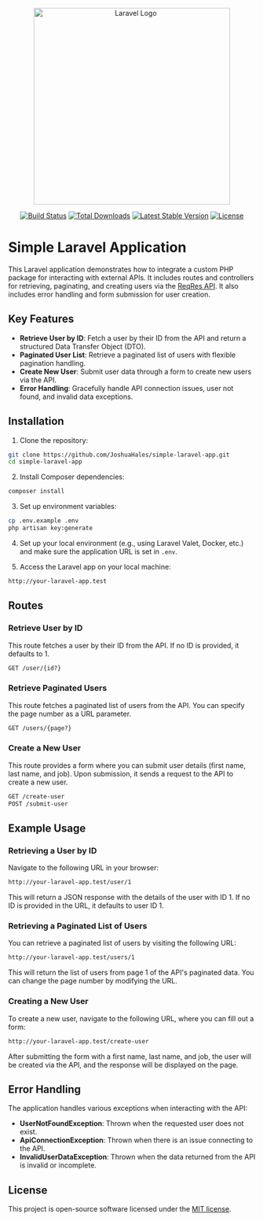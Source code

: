 <p align="center"><a href="https://laravel.com" target="_blank"><img src="https://raw.githubusercontent.com/laravel/art/master/logo-lockup/5%20SVG/2%20CMYK/1%20Full%20Color/laravel-logolockup-cmyk-red.svg" width="400" alt="Laravel Logo"></a></p>

<p align="center">
<a href="https://github.com/laravel/framework/actions"><img src="https://github.com/laravel/framework/workflows/tests/badge.svg" alt="Build Status"></a>
<a href="https://packagist.org/packages/laravel/framework"><img src="https://img.shields.io/packagist/dt/laravel/framework" alt="Total Downloads"></a>
<a href="https://packagist.org/packages/laravel/framework"><img src="https://img.shields.io/packagist/v/laravel/framework" alt="Latest Stable Version"></a>
<a href="https://packagist.org/packages/laravel/framework"><img src="https://img.shields.io/packagist/l/laravel/framework" alt="License"></a>
</p>

# Simple Laravel Application

This Laravel application demonstrates how to integrate a custom PHP package for interacting with external APIs. It includes routes and controllers for retrieving, paginating, and creating users via the [ReqRes API](https://reqres.in/). It also includes error handling and form submission for user creation.

## Key Features

- **Retrieve User by ID**: Fetch a user by their ID from the API and return a structured Data Transfer Object (DTO).
- **Paginated User List**: Retrieve a paginated list of users with flexible pagination handling.
- **Create New User**: Submit user data through a form to create new users via the API.
- **Error Handling**: Gracefully handle API connection issues, user not found, and invalid data exceptions.

## Installation

1. Clone the repository:

```bash
git clone https://github.com/JoshuaHales/simple-laravel-app.git
cd simple-laravel-app
```

2. Install Composer dependencies:

```bash
composer install
```

3. Set up environment variables:

```bash
cp .env.example .env
php artisan key:generate
```

4. Set up your local environment (e.g., using Laravel Valet, Docker, etc.) and make sure the application URL is set in `.env`.

5. Access the Laravel app on your local machine:

```bash
http://your-laravel-app.test
```

## Routes

### Retrieve User by ID

This route fetches a user by their ID from the API. If no ID is provided, it defaults to 1.

```bash
GET /user/{id?}
```

### Retrieve Paginated Users

This route fetches a paginated list of users from the API. You can specify the page number as a URL parameter.

```bash
GET /users/{page?}
```

### Create a New User

This route provides a form where you can submit user details (first name, last name, and job). Upon submission, it sends a request to the API to create a new user.

```bash
GET /create-user
POST /submit-user
```

## Example Usage

### Retrieving a User by ID

Navigate to the following URL in your browser:

```bash
http://your-laravel-app.test/user/1
```

This will return a JSON response with the details of the user with ID 1. If no ID is provided in the URL, it defaults to user ID 1.

### Retrieving a Paginated List of Users

You can retrieve a paginated list of users by visiting the following URL:

```bash
http://your-laravel-app.test/users/1
```

This will return the list of users from page 1 of the API's paginated data. You can change the page number by modifying the URL.

### Creating a New User

To create a new user, navigate to the following URL, where you can fill out a form:

```bash
http://your-laravel-app.test/create-user
```

After submitting the form with a first name, last name, and job, the user will be created via the API, and the response will be displayed on the page.

## Error Handling

The application handles various exceptions when interacting with the API:

- **UserNotFoundException**: Thrown when the requested user does not exist.
- **ApiConnectionException**: Thrown when there is an issue connecting to the API.
- **InvalidUserDataException**: Thrown when the data returned from the API is invalid or incomplete.

## License

This project is open-source software licensed under the [MIT license](https://opensource.org/license/mit).